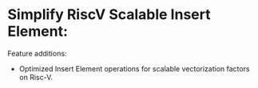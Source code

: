 # Simplify RiscV Scalable Insert Element:

Feature additions:
* Optimized Insert Element operations for scalable vectorization factors on
  Risc-V.
